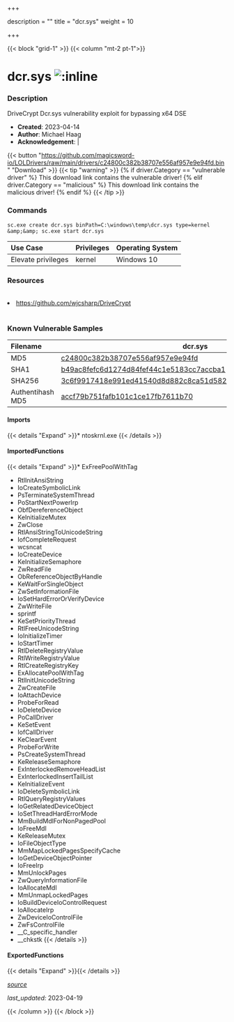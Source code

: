 +++

description = ""
title = "dcr.sys"
weight = 10

+++


{{< block "grid-1" >}}
{{< column "mt-2 pt-1">}}


# dcr.sys ![:inline](/images/twitter_verified.png) 


### Description

DriveCrypt Dcr.sys vulnerability exploit for bypassing x64 DSE

- **Created**: 2023-04-14
- **Author**: Michael Haag
- **Acknowledgement**:  | [](https://twitter.com/)

{{< button "https://github.com/magicsword-io/LOLDrivers/raw/main/drivers/c24800c382b38707e556af957e9e94fd.bin" "Download" >}}
{{< tip "warning" >}}
{% if driver.Category == "vulnerable driver" %}
This download link contains the vulnerable driver!
{% elif driver.Category == "malicious" %}
This download link contains the malicious driver!
{% endif %}
{{< /tip >}}

### Commands

```
sc.exe create dcr.sys binPath=C:\windows\temp\dcr.sys type=kernel &amp;&amp; sc.exe start dcr.sys
```

| Use Case | Privileges | Operating System | 
|:---- | ---- | ---- |
| Elevate privileges | kernel | Windows 10 |

### Resources
<br>
<li><a href="https://github.com/wjcsharp/DriveCrypt">https://github.com/wjcsharp/DriveCrypt</a></li>
<br>

### Known Vulnerable Samples

| Filename | dcr.sys |
|:---- | ---- | 
| MD5 | <a href="https://www.virustotal.com/gui/file/c24800c382b38707e556af957e9e94fd">c24800c382b38707e556af957e9e94fd</a> |
| SHA1 | <a href="https://www.virustotal.com/gui/file/b49ac8fefc6d1274d84fef44c1e5183cc7accba1">b49ac8fefc6d1274d84fef44c1e5183cc7accba1</a> |
| SHA256 | <a href="https://www.virustotal.com/gui/file/3c6f9917418e991ed41540d8d882c8ca51d582a82fd01bff6cdf26591454faf5">3c6f9917418e991ed41540d8d882c8ca51d582a82fd01bff6cdf26591454faf5</a> |
| Authentihash MD5 | <a href="https://www.virustotal.com/gui/search/authentihash%253Aaccf79b751fafb101c1ce17fb7611b70">accf79b751fafb101c1ce17fb7611b70</a> || Authentihash SHA1 | <a href="https://www.virustotal.com/gui/search/authentihash%253A8f2f1684a7305f32015d54c402790a47c6c7a0c9">8f2f1684a7305f32015d54c402790a47c6c7a0c9</a> || Authentihash SHA256 | <a href="https://www.virustotal.com/gui/search/authentihash%253A2b60228db4f3092063e115537b5731ef3487ecf55c036e812605c5149071332c">2b60228db4f3092063e115537b5731ef3487ecf55c036e812605c5149071332c</a> |
#### Imports
{{< details "Expand" >}}* ntoskrnl.exe
{{< /details >}}
#### ImportedFunctions
{{< details "Expand" >}}* ExFreePoolWithTag
* RtlInitAnsiString
* IoCreateSymbolicLink
* PsTerminateSystemThread
* PoStartNextPowerIrp
* ObfDereferenceObject
* KeInitializeMutex
* ZwClose
* RtlAnsiStringToUnicodeString
* IofCompleteRequest
* wcsncat
* IoCreateDevice
* KeInitializeSemaphore
* ZwReadFile
* ObReferenceObjectByHandle
* KeWaitForSingleObject
* ZwSetInformationFile
* IoSetHardErrorOrVerifyDevice
* ZwWriteFile
* sprintf
* KeSetPriorityThread
* RtlFreeUnicodeString
* IoInitializeTimer
* IoStartTimer
* RtlDeleteRegistryValue
* RtlWriteRegistryValue
* RtlCreateRegistryKey
* ExAllocatePoolWithTag
* RtlInitUnicodeString
* ZwCreateFile
* IoAttachDevice
* ProbeForRead
* IoDeleteDevice
* PoCallDriver
* KeSetEvent
* IofCallDriver
* KeClearEvent
* ProbeForWrite
* PsCreateSystemThread
* KeReleaseSemaphore
* ExInterlockedRemoveHeadList
* ExInterlockedInsertTailList
* KeInitializeEvent
* IoDeleteSymbolicLink
* RtlQueryRegistryValues
* IoGetRelatedDeviceObject
* IoSetThreadHardErrorMode
* MmBuildMdlForNonPagedPool
* IoFreeMdl
* KeReleaseMutex
* IoFileObjectType
* MmMapLockedPagesSpecifyCache
* IoGetDeviceObjectPointer
* IoFreeIrp
* MmUnlockPages
* ZwQueryInformationFile
* IoAllocateMdl
* MmUnmapLockedPages
* IoBuildDeviceIoControlRequest
* IoAllocateIrp
* ZwDeviceIoControlFile
* ZwFsControlFile
* __C_specific_handler
* __chkstk
{{< /details >}}
#### ExportedFunctions
{{< details "Expand" >}}{{< /details >}}



[*source*](https://github.com/magicsword-io/LOLDrivers/tree/main/yaml/dcr.yaml)

*last_updated:* 2023-04-19








{{< /column >}}
{{< /block >}}
